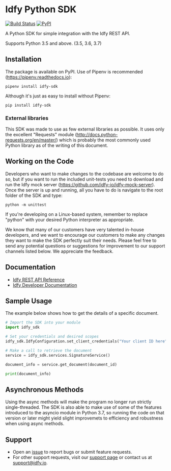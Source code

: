 # Idfy Python SDK
[![Build Status](https://travis-ci.org/idfy-io/idfy-sdk-python.svg?branch=master)](https://travis-ci.org/idfy-io/idfy-sdk-python) [![PyPI](https://img.shields.io/pypi/v/idfy-sdk.svg)](https://pypi.org/project/idfy-sdk)

A Python SDK for simple integration with the Idfy REST API.

Supports Python 3.5 and above. (3.5, 3.6, 3.7)

## Installation
The package is available on PyPI. Use of Pipenv is recommended (https://pipenv.readthedocs.io):

    pipenv install idfy-sdk

Although it's just as easy to install without Pipenv:

    pip install idfy-sdk

### External libraries
This SDK was made to use as few external libraries as possible. It uses only the excellent "Requests" module (http://docs.python-requests.org/en/master/) which is probably the most commonly used Python library as of the writing of this document.

## Working on the Code
Developers who want to make changes to the codebase are welcome to do so, but if you want to run the included unit-tests you need to download and run the Idfy mock server (https://github.com/idfy-io/idfy-mock-server). Once the server is up and running, all you have to do is navigate to the root folder of the SDK and type:

    python -m unittest

If you're developing on a Linux-based system, remember to replace "python" with your desired Python interpreter as appropriate.

We know that many of our customers have very talented in-house developers, and we want to encourage our customers to make any changes they want to make the SDK perfectly suit their needs. Please feel free to send any potential questions or suggestions for improvement to our support channels listed below. We appreciate the feedback.

## Documentation
- [Idfy REST API Reference](https://developer.idfy.io/api)
- [Idfy Developer Documentation](https://docs.idfy.io)


## Sample Usage
The example below shows how to get the details of a specific document.

```python
# Import the SDK into your module
import idfy_sdk

# Set your credentials and desired scopes
idfy_sdk.IdfyConfiguration.set_client_credentials("Your client ID here", "Your client secret here", ["A list containing all your desired scopes (see documentation)"])

# Make a call to retrieve the document
service = idfy_sdk.services.SignatureService()

document_info = service.get_document(document_id)

print(document_info)
```

## Asynchronous Methods
Using the async methods will make the program no longer run strictly single-threaded. The SDK is also able to make use of some of the features introduced to the asyncio module in Python 3.7, so running the code on that version or later might yield slight improvemets to efficiency and robustness when using async methods.

## Support
- Open an [issue](https://github.com/idfy-io/idfy-sdk-python/issues) to report bugs or submit feature requests.
- For other support requests, visit our [support page](https://support.idfy.io) or contact us at [support@idfy.io](mailto:support@idfy.io).
